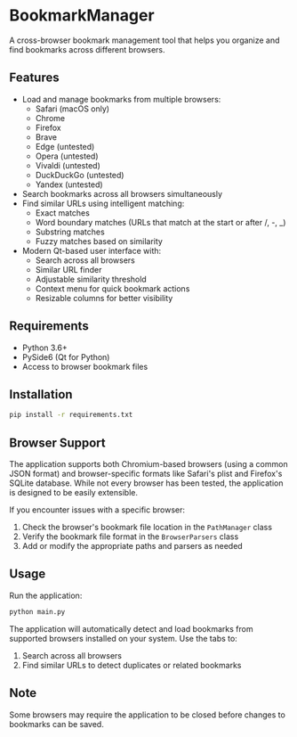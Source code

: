 # BookmarkManager

A cross-browser bookmark management tool that helps you organize and find bookmarks across different browsers.

## Features
- Load and manage bookmarks from multiple browsers:
  - Safari (macOS only)
  - Chrome
  - Firefox
  - Brave
  - Edge (untested)
  - Opera (untested)
  - Vivaldi (untested)
  - DuckDuckGo (untested)
  - Yandex (untested)
- Search bookmarks across all browsers simultaneously
- Find similar URLs using intelligent matching:
  - Exact matches
  - Word boundary matches (URLs that match at the start or after /, -, _)
  - Substring matches
  - Fuzzy matches based on similarity
- Modern Qt-based user interface with:
  - Search across all browsers
  - Similar URL finder
  - Adjustable similarity threshold
  - Context menu for quick bookmark actions
  - Resizable columns for better visibility

## Requirements
- Python 3.6+
- PySide6 (Qt for Python)
- Access to browser bookmark files

## Installation
```bash
pip install -r requirements.txt
```

## Browser Support
The application supports both Chromium-based browsers (using a common JSON format) and browser-specific formats like Safari's plist and Firefox's SQLite database. While not every browser has been tested, the application is designed to be easily extensible.

If you encounter issues with a specific browser:
1. Check the browser's bookmark file location in the `PathManager` class
2. Verify the bookmark file format in the `BrowserParsers` class
3. Add or modify the appropriate paths and parsers as needed

## Usage
Run the application:
```bash
python main.py
```

The application will automatically detect and load bookmarks from supported browsers installed on your system. Use the tabs to:
1. Search across all browsers
2. Find similar URLs to detect duplicates or related bookmarks

## Note
Some browsers may require the application to be closed before changes to bookmarks can be saved.

